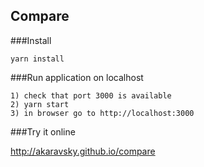 ## Compare

###Install

    yarn install
    
###Run application on localhost

    1) check that port 3000 is available
    2) yarn start
    3) in browser go to http://localhost:3000

###Try it online

http://akaravsky.github.io/compare
